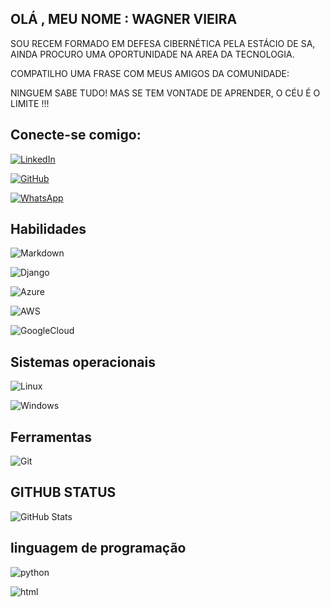 ## OLÁ , MEU NOME : WAGNER VIEIRA

SOU RECEM FORMADO EM DEFESA CIBERNÉTICA PELA ESTÁCIO DE SA, AINDA PROCURO UMA OPORTUNIDADE NA AREA DA TECNOLOGIA. 

COMPATILHO UMA FRASE COM MEUS AMIGOS DA COMUNIDADE:

NINGUEM SABE TUDO! MAS SE TEM VONTADE DE APRENDER,
O CÉU É O LIMITE !!!

## Conecte-se comigo:

[![LinkedIn](https://img.shields.io/badge/LinkedIn-0077B5?style=for-the-badge&logo=linkedin&logoColor=white)](https://www.linkedin.com/in/wagner-vieira-065316254/)


[![GitHub](https://img.shields.io/badge/GitHub-100000?style=for-the-badge&logo=github&logoColor=white)](https://github.com/wagnerov2001)




[![WhatsApp](https://img.shields.io/badge/WhatsApp-25D366?style=for-the-badge&logo=whatsapp&logoColor=white)](https://wa.me/5521980977676)

## Habilidades

![Markdown](https://img.shields.io/badge/Markdown-000?style=for-the-badge&logo=markdown)

![Django](https://img.shields.io/badge/django-%23092E20.svg?style=for-the-badge&logo=django&logoColor=white)

![Azure](https://img.shields.io/badge/Azure-blue?style=for-the-badge&logo=microsoft%20azure&logoColor=blue&labelColor=FFFFFF&link=https%3A%2F%2Fimages.app.goo.gl%2FK7PN1jYJd57x4q7A8)

![AWS](https://img.shields.io/badge/AWS-000.svg?style=for-the-badge&logo=amazon-aws&logoColor=white)

![GoogleCloud](https://img.shields.io/badge/GoogleCloud-%234285F4.svg?style=for-the-badge&logo=google-cloud&logoColor=white)

## Sistemas operacionais 

![Linux](https://img.shields.io/badge/Linux-000?style=for-the-badge&logo=linux&logoColor=FCC624)

![Windows](https://img.shields.io/badge/Windows-000?style=for-the-badge&logo=windows&logoColor=2CA5E0)

## Ferramentas 

![Git](https://img.shields.io/badge/GIT-E44C30?style=for-the-badge&logo=git&logoColor=white)


## GITHUB STATUS

![GitHub Stats](https://github-readme-stats.vercel.app/api?username=wagnerov2001&theme=transparent&bg_color=000&border_color=30A3DC&show_icons=true&icon_color=30A3DC&title_color=E94D5F&text_color=FFF)


## linguagem de programação

![python](https://img.shields.io/badge/python-000?style=for-the-badge&logo=windows&logoColor=2CA5E0)

![html](https://img.shields.io/badge/html-000?style=for-the-badge&logo=windows&logoColor=2CA5E0)
















